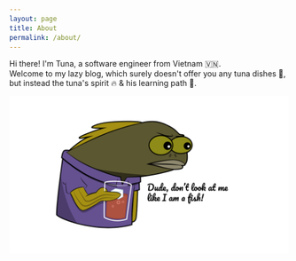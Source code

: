 ```yaml
---
layout: page
title: About
permalink: /about/
---
```


Hi there! I'm Tuna, a software engineer from Vietnam 🇻🇳. <br />
Welcome to my lazy blog, which surely doesn't offer you any tuna dishes 🍣, but instead the tuna's spirit 🔥 & his learning path 📖. <br />

![Tuna](/assets/images/about-image.svg)
